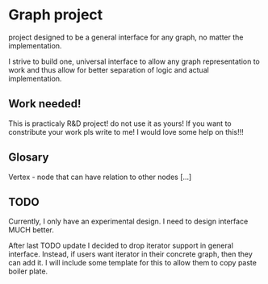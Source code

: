 # Graph project
project designed to be a general interface for any graph, no matter the implementation.

I strive to build one, universal interface to allow any graph representation to 
work and thus allow for better separation of logic and actual implementation.

## Work needed!
This is practicaly R&D project! do not use it as yours! If you want to
constribute your work pls write to me! I would love some help on this!!!

## Glosary
Vertex - node that can have relation to other nodes
[...]

## TODO
Currently, I only have an experimental design. 
I need to design interface MUCH better.

After last TODO update I decided to drop iterator support in general interface.
Instead, if users want iterator in their concrete graph, then they can add it.
I will include some template for this to allow them to copy paste boiler plate.
